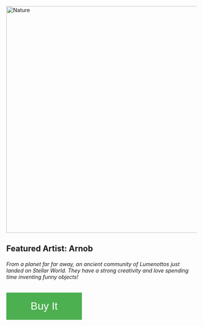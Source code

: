 
<!-- Supports html tags https://demo.fwfh.dev/supported/tags.html -->
<!DOCTYPE html>
<html>
<head>
<meta name="viewport" content="width=device-width, initial-scale=1">
<style>
.responsive {
  max-width: 100%;
  height: auto;
}
.button {
  position: relative;
  background-color: #4CAF50;
  border: none;
  font-size: 28px;
  color: #FFFFFF;
  padding: 20px;
  width: 200px;
  text-align: center;
  transition-duration: 0.4s;
  text-decoration: none;
  overflow: hidden;
  cursor: pointer;
}

.button:after {
  content: "";
  background: #f1f1f1;
  display: block;
  position: absolute;
  padding-top: 300%;
  padding-left: 350%;
  opacity: 0;
  margin-left: -20px !important;
  margin-top: -120%;
  transition: all 0.8s
}
.button:hover {background: #39ccb6;}

.button:active:after {
  padding: 0;
  margin: 0;
  opacity: 1;
  transition: 0s
}
</style>
</head>
<body>
<a href="https://0elycolz.litemint.store/" style="text-decoration: none;" target="_blank">
<img src="https://litemint.azureedge.net/userdata/original-LUMENOTTOS-GDLEVO7DXM5YVMTN2UM3DWFTLXQ7XCYCBCVZMG47FWUWYRGKAF55BDCJ.png" alt="Nature" class="responsive" width="600" height="400" />
</a>
<h2>Featured Artist: Arnob</h2>
</p>
<h6>From a planet far far away, an ancient community of Lumenottos just landed on Stellar World. They have a strong creativity and love spending time inventing funny objects!</h6>
<a href= "https://litemint.com/items/GDLEVO7DXM5YVMTN2UM3DWFTLXQ7XCYCBCVZMG47FWUWYRGKAF55BDCJ/LUMENOTTOS" target="_blank">
<button class="button">Buy It</button></a>
</body>
</html>
